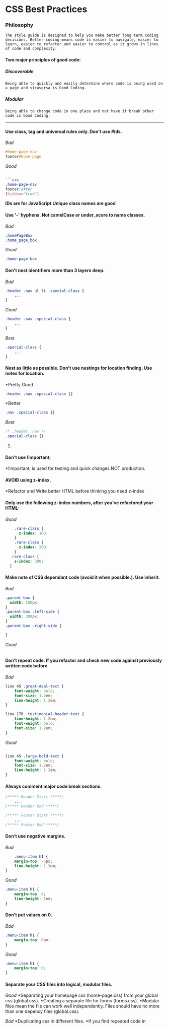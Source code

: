 CSS Best Practices
===========

###  Philosophy
    The style guide is designed to help you make better long term coding decisions. Better coding means code is easier to navigate, easier to learn, easier to refactor and easier to control as it grows in lines of code and complexity.

#### Two major principles of good code:
#####  Discoverable
    Being able to quickly and easily determine where code is being used on a page and vicaversa is Good Coding. 

#####  Modular
    Being able to change code in one place and not have it break other code is Good Coding.


* * *

####  Use class, tag and universal rules only. Don't use #ids.

*Bad*
```css
#home-page-nav
footer#home-page
```

*Good*
```css

```css
.home-page-nav
footer:after
[hidden="true"]
```

**IDs are for JavaScript**
**Unique class names are good**

####  Use '-' hyphens. Not camelCase or under_score to name classes.

*Bad*
```css
.homePageBox
.home_page_box
```

*Good*
```css
.home-page-box
```

####  Don't nest identifiers more than 3 layers deep.

*Bad*
```css
.header .nav ul li .special-class {
	...
}
```

*Good*
```css 
.header .nav .special-class {
	...
}
```

*Best*
```css
.special-class {
	...
}
```

####  Nest as little as possible. Don't use nestings for location finding. Use notes for location.

*Pretty Good
```css
.header .nav .special-class {}
```

*Better
```css
.nav .special-class {}
```

*Best*
```css
/* .header .nav */
.special-class {}
```

1.

####  Don't use !important;

*!important; is used for testing and quick changes NOT production.

#### AVOID using z-index.

*Refactor and Write better HTML before thinking you need z-index

#### Only use the following z-index numbers, after you've refactored your HTML:

*Good*
```css
	.rare-class {
	  z-index: 100;
	}
	.rare-class {
	  z-index: 200;
	} 
  .rare-class {
  	z-index: 300;
  }
```


#### Make note of CSS dependant code (avoid it when possible.). Use inherit.

*Bad*
```css
.parent-box {
  width: 100px;
}
.parent-box .left-side {
  width: 200px;
}
.parent-box .right-side {

}
```

*Good*
```css

```

#### Don't repeat code. If you refactor and check new code against previously written code before

*Bad*
```css
line 45 .great-deal-text {
	font-weight: bold;
	font-size: 1.2em;
	line-height: 1.2em;
}

line 178 .testimonial-header-text {
	line-height: 1.2em;
	font-weight: bold;
	font-size: 1.2em;
}
```

*Good*
```css

line 45 .large-bold-text {
	font-weight: bold;
	font-size: 1.2em;
	line-height: 1.2em;
}
```

#### Always comment major code break sections.

```css
/***** Header Start *****/
	...
/***** Header End *****/

/***** Footer Start *****/
	...
/***** Footer End *****/
```

#### Don't use negative margins.

*Bad*
```css 
	.menu-item h1 {
	margin-top: -5px;
	line-height: 1.3em;
}
```

*Good*
```css 
.menu-item h1 {
	margin-top: 0;
	line-height: 1em;
}
```

#### Don't put values on 0.

*Bad*
```css 
.menu-item h1 {
	margin-top: 0px;
}
```

*Good*
```css 
.menu-item h1 {
	margin-top: 0;
}
```

#### Separate your CSS files into logical, modular files.

*Good*
*Separating your homepage css (home-page.css) from your global css (global.css).
*Creating a separate file for forms (forms.css).
*Modular files mean the file can work well independently. Files should have no more than one depency files (global.css).

*Bad*
*Duplicating css in different files. 
*If you find repeated code in 


